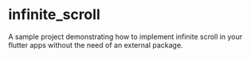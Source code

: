 # infinite_scroll

A sample project demonstrating how to implement infinite scroll in your flutter apps without the need of an external package.